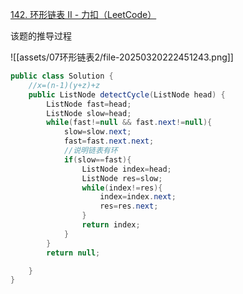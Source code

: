 [142. 环形链表 II - 力扣（LeetCode）](https://leetcode.cn/problems/linked-list-cycle-ii/description/)

该题的推导过程

![[assets/07环形链表2/file-20250320222451243.png]]
```java
public class Solution {
    //x=(n-1)(y+z)+z
    public ListNode detectCycle(ListNode head) {
        ListNode fast=head;
        ListNode slow=head;
        while(fast!=null && fast.next!=null){
            slow=slow.next;
            fast=fast.next.next;
            //说明链表有环
            if(slow==fast){
                ListNode index=head;
                ListNode res=slow;
                while(index!=res){
                    index=index.next;
                    res=res.next;
                }
                return index;
            }
        }
        return null;

    }
}
```